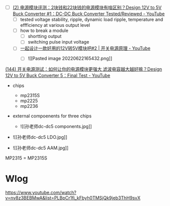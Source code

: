 - [ ] [(2) 电源模块评测：2块钱和22块钱的电源模块有啥区别？Design 12V to 5V Buck Converter #1：DC-DC Buck Converter Tested/Reviewed - YouTube](https://www.youtube.com/watch?v=nv8z3BEBMwA&list=PLBpCr1fi_kFbyh0TMSjQk9jeb3ThH9svX)
	- [ ] tested voltage stability, ripple, dynamic load ripple, temperature and effficiency at various output level
	- [ ] how to break a module
		- [ ] shortting output
		- [ ] switching pulse input voltage
	- [ ] [一起设计一款好用的12V转5V模块吧#2 | 开关电源原理 - YouTube](https://www.youtube.com/watch?v=IPi-j32vajI&list=PLBpCr1fi_kFbyh0TMSjQk9jeb3ThH9svX&index=2)
		- [ ] ![[Pasted image 20220622165432.png]]


[(144) 开关电源测试：如何让你的电源模块更强大 滤波电容越大越好嘛？Design 12V to 5V Buck Converter 5：Final Test - YouTube](https://www.youtube.com/watch?v=g-vXXM3pA3I&list=PLBpCr1fi_kFbyh0TMSjQk9jeb3ThH9svX&index=5)

- chips
	- mp2315S
	- mp2225
	- mp2236
- external compoenents for three chips
	- ![[孙老师dc-dc5 components.jpg]]	

- ![[孙老师dc-dc5 LDO.jpg]]
- ![[孙老师dc-dc5 AAM.jpg]]

MP2315 = MP2315S


Wlog
====================================
https://www.youtube.com/watch?v=nv8z3BEBMwA&list=PLBpCr1fi_kFbyh0TMSjQk9jeb3ThH9svX